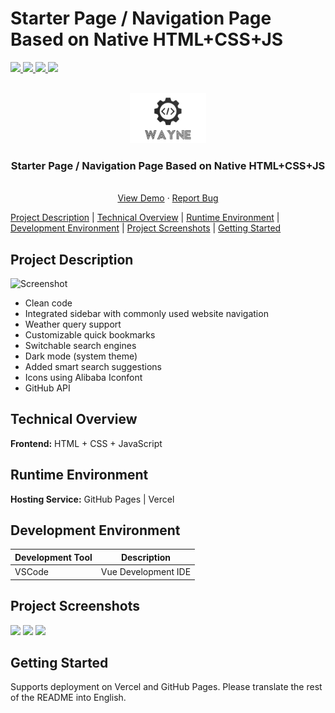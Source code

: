 # <a name="readme-top">Starter Page / Navigation Page Based on Native HTML+CSS+JS</a>

<p >
   <a target="_blank" href="#">
      <img src="https://img.shields.io/hexpm/l/plug.svg"/>
      <img src="https://img.shields.io/badge/HTML-green.svg"/>
      <img src="https://img.shields.io/badge/CSS-green.svg"/>
      <img src="https://img.shields.io/badge/Javascript-green.svg"/>
   </a>
</p>

<!-- PROJECT LOGO -->
<br />
<div align="center">
  <a href="https://github.com/Wayne-HJ/personal-website">
    <img src="static/css/logo.png" alt="Logo"  height="80">
  </a>
  <h3 align="center">Starter Page / Navigation Page Based on Native HTML+CSS+JS</h3>
  <!-- <p align="center">
    This project is the Vue frontend of my personal website. -->
    <!-- <br /> -->
    <!-- <a href="https://github.com/Wayne-HJ/navweb"><strong>Explore the docs »</strong></a> -->
    <!-- <br /> -->
    <br />
    <a href="https://wayne-hj.github.io/navweb/">View Demo</a>
    ·
    <a href="https://github.com/Wayne-HJ/navweb/issues">Report Bug</a>
    <!-- ·
    <a href="https://github.com/Wayne-HJ/navweb/issues">Request Feature</a> -->
  </p>
</div>

[Project Description](#project-description) | [Technical Overview](#technical-overview) | [Runtime Environment](#runtime-environment) | [Development Environment](#development-environment) | [Project Screenshots](#project-screenshots) | [Getting Started](#getting-started)

<!-- ABOUT THE PROJECT -->
## Project Description
![Screenshot](https://cdn.jsdelivr.net/gh/Wayne-HJ/pictures@main/img/202306222136521.png)

- Clean code
- Integrated sidebar with commonly used website navigation
- Weather query support
- Customizable quick bookmarks
- Switchable search engines
- Dark mode (system theme)
- Added smart search suggestions
- Icons using Alibaba Iconfont
- GitHub API

## Technical Overview

**Frontend:** HTML + CSS + JavaScript

## Runtime Environment

**Hosting Service:** GitHub Pages | Vercel

## Development Environment

| Development Tool | Description |
|-|-|
| VSCode | Vue Development IDE |

## Project Screenshots

![](https://cdn.jsdelivr.net/gh/Wayne-HJ/pictures@main/img/202306222143946.png)
![](https://cdn.jsdelivr.net/gh/Wayne-HJ/pictures@main/img/202306222139981.png)
![](https://cdn.jsdelivr.net/gh/Wayne-HJ/pictures@main/img/202306222140631.png)

## Getting Started
Supports deployment on Vercel and GitHub Pages.
Please translate the rest of the README into English.